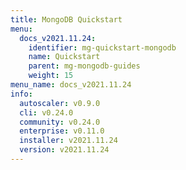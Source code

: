 ```yaml
---
title: MongoDB Quickstart
menu:
  docs_v2021.11.24:
    identifier: mg-quickstart-mongodb
    name: Quickstart
    parent: mg-mongodb-guides
    weight: 15
menu_name: docs_v2021.11.24
info:
  autoscaler: v0.9.0
  cli: v0.24.0
  community: v0.24.0
  enterprise: v0.11.0
  installer: v2021.11.24
  version: v2021.11.24
---
```


